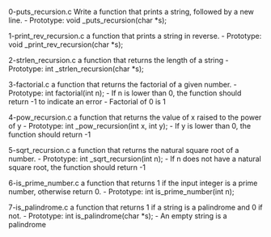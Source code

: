 0-puts_recursion.c
Write a function that prints a string, followed by a new line. - Prototype: void _puts_recursion(char *s);

1-print_rev_recursion.c
a function that prints a string in reverse. - Prototype: void _print_rev_recursion(char *s);

2-strlen_recursion.c
a function that returns the length of a string - Prototype: int _strlen_recursion(char *s);

3-factorial.c
a function that returns the factorial of a given number. - Prototype: int factorial(int n); - If n is lower than 0, the function should return -1 to indicate an error - Factorial of 0 is 1

4-pow_recursion.c
a function that returns the value of x raised to the power of y - Prototype: int _pow_recursion(int x, int y); - If y is lower than 0, the function should return -1

5-sqrt_recursion.c
a function that returns the natural square root of a number. - Prototype: int _sqrt_recursion(int n); - If n does not have a natural square root, the function should return -1

6-is_prime_number.c
a function that returns 1 if the input integer is a prime number, otherwise return 0. - Prototype: int is_prime_number(int n);

7-is_palindrome.c
a function that returns 1 if a string is a palindrome and 0 if not. - Prototype: int is_palindrome(char *s); - An empty string is a palindrome
